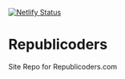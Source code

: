 [![Netlify Status](https://api.netlify.com/api/v1/badges/245cf1cb-25b0-46e6-93cb-849dae7e0db7/deploy-status)](https://app.netlify.com/sites/republicoders/deploys)

# Republicoders
Site Repo for Republicoders.com
